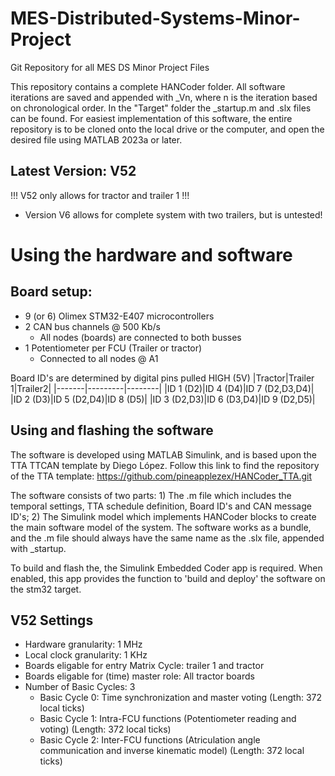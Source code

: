 # MES-Distributed-Systems-Minor-Project
Git Repository for all MES DS Minor Project Files

This repository contains a complete HANCoder folder. All software iterations are saved and appended with \_Vn, where n is the iteration based on chronological order.
In the "Target" folder the \_startup.m and .slx files can be found. For easiest implementation of this software, the entire repository is to be cloned onto the local drive or the computer, and open the desired file using MATLAB 2023a or later. 

## Latest Version: V52
!!! V52 only allows for tractor and trailer 1 !!!

- Version V6 allows for complete system with two trailers, but is untested!

# Using the hardware and software
## Board setup:
- 9 (or 6) Olimex STM32-E407 microcontrollers
- 2 CAN bus channels @ 500 Kb/s
  - All nodes (boards) are connected to both busses
- 1 Potentiometer per FCU (Trailer or tractor)
  - Connected to all nodes @ A1

Board ID's are determined by digital pins pulled HIGH (5V)
|Tractor|Trailer 1|Trailer2|
|-------|---------|--------|
|ID 1 (D2)|ID 4 (D4)|ID 7 (D2,D3,D4)|
|ID 2 (D3)|ID 5 (D2,D4)|ID 8 (D5)|
|ID 3 (D2,D3)|ID 6 (D3,D4)|ID 9 (D2,D5)|

## Using and flashing the software
The software is developed using MATLAB Simulink, and is based upon the TTA TTCAN template by Diego López. Follow this link to find the repository of the TTA template: https://github.com/pineapplezex/HANCoder_TTA.git

The software consists of two parts: 1) The .m file which includes the temporal settings, TTA schedule definition, Board ID's and CAN message ID's; 2) The Simulink model which implements HANCoder blocks to create the main software model of the system. The software works as a bundle, and the .m file should always have the same name as the .slx file, appended with \_startup.

To build and flash the, the Simulink Embedded Coder app is required. When enabled, this app provides the function to 'build and deploy' the software on the stm32 target. 

## V52 Settings
- Hardware granularity: 1 MHz
- Local clock granularity: 1 KHz
- Boards eligable for entry Matrix Cycle: trailer 1 and tractor
- Boards eligable for (time) master role: All tractor boards
- Number of Basic Cycles: 3
  - Basic Cycle 0: Time synchronization and master voting (Length: 372 local ticks)
  - Basic Cycle 1: Intra-FCU functions (Potentiometer reading and voting) (Length: 372 local ticks)
  - Basic Cycle 2: Inter-FCU functions (Atriculation angle communication and inverse kinematic model) (Length: 372 local ticks)

